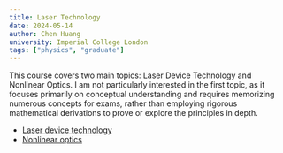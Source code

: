 ```yaml
---
title: Laser Technology
date: 2024-05-14
author: Chen Huang
university: Imperial College London
tags: ["physics", "graduate"]
---
```


This course covers two main topics: Laser Device Technology and Nonlinear Optics. I am not particularly interested in the first topic, as it focuses primarily on conceptual understanding and requires memorizing numerous concepts for exams, rather than employing rigorous mathematical derivations to prove or explore the principles in depth.

- [Laser device technology](laser-technology/pdf/laser-device-technology.pdf)
- [Nonlinear optics](laser-technology/pdf/nonlinear-optics.pdf)
